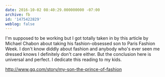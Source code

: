 ```yaml
---
date: 2016-10-02 08:40:29.000000000 -07:00
archive: fb
id: '1475422829'
weblog: false
---
```


I'm supposed to be working but I got totally taken in by this article by Michael Chabon about taking his fashion-obsessed son to Paris Fashion Week. I don't know diddly about fashion and anybody who's ever seen me dressed knows I definitely don't care either. But the conclusion here is universal and perfect. I dedicate this reading to my kids.

http://www.gq.com/story/my-son-the-prince-of-fashion
